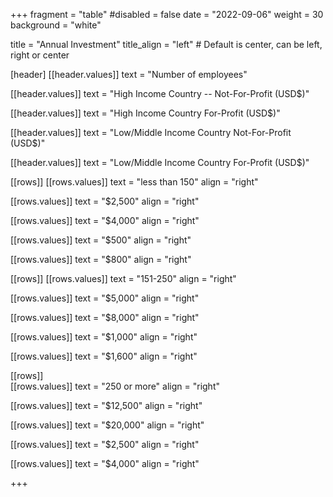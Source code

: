 +++
fragment = "table"
#disabled = false
date = "2022-09-06"
weight = 30
background = "white"

title = "Annual Investment"
title_align = "left" # Default is center, can be left, right or center

[header]
  [[header.values]]
    text = "Number of employees"

  [[header.values]]
    text = "High Income Country -- Not-For-Profit (USD$)"

  [[header.values]]
    text = "High Income Country For-Profit (USD$)"
    
  [[header.values]]
    text = "Low/Middle Income Country Not-For-Profit (USD$)"

  [[header.values]]
    text = "Low/Middle Income Country For-Profit (USD$)"

[[rows]]
  [[rows.values]]
    text = "less than 150"
     align = "right"
    
  [[rows.values]]
    text = "$2,500"
    align = "right"
    
  [[rows.values]]
    text = "$4,000"
    align = "right"

  [[rows.values]]
    text = "$500"
    align = "right"

  [[rows.values]]
    text = "$800"
    align = "right"

[[rows]] 
    [[rows.values]]
    text = "151-250"
     align = "right"
    
  [[rows.values]]
    text = "$5,000"
    align = "right"
    
  [[rows.values]]
    text = "$8,000"
    align = "right"

  [[rows.values]]
    text = "$1,000"
    align = "right"

  [[rows.values]]
    text = "$1,600"
    align = "right"

[[rows]]   
    [[rows.values]]
    text = "250 or more"
    align = "right"
    
  [[rows.values]]
    text = "$12,500"
    align = "right"
    
  [[rows.values]]
    text = "$20,000"
    align = "right"

  [[rows.values]]
    text = "$2,500"
    align = "right"

  [[rows.values]]
    text = "$4,000"
    align = "right"
    
+++
